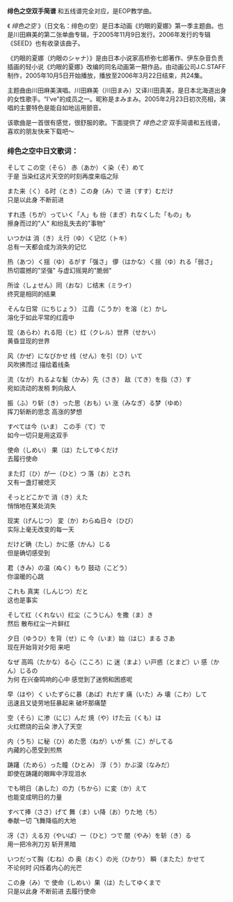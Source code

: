 

**绯色之空双手简谱** 和五线谱完全对应，是EOP教学曲。

《 _绯色之空_
》（日文名：绯色の空）是日本动画《灼眼的夏娜》第一季主题曲。也是川田麻美的第二张单曲专辑，于2005年11月9日发行。2006年发行的专辑《SEED》也有收录该曲子。

《灼眼的夏娜（灼眼のシャナ）》是由日本小说家高桥弥七郎著作、伊东杂音负责插画的轻小说《灼眼的夏娜》改编的同名动画第一期作品，由动画公司J.C.STAFF制作，2005年10月5日开始播放，播放至2006年3月22日结束，共24集。

主题曲由川田麻美演唱。川田麻美（川田まみ）又译川田真美，是日本北海道出身的女性歌手。“I've”的成员之一。昵称是まみまみ。2005年2月23日初次亮相，演唱的主要特色是能自如地运用颤音。

该歌曲是一首很有感觉，很舒服的歌。下面提供了 _绯色之空_ 双手简谱和五线谱，喜欢的朋友快来下载吧～

### 绯色之空中日文歌词：

そして この空（そら） 赤（あか）く染（そ）めて  
于是 当染红这片天空的时刻再度来临之际

また来（く）る时（とき）この身（み）で 进（すす）むだけ  
只是以此身 不断前进

すれ违（ちが）っていく「人」も 纷（まぎ）れなくした「もの」も  
擦身而过的"人" 和纷乱失去的"事物"

いつかは 消（き）え行（ゆ）く记忆（トキ）  
总有一天都会成为消失的记忆

热（あつ）く揺（ゆ）るがす「强さ」 儚（はかな）く揺（ゆ）れる「弱さ」  
热切震撼的"坚强" 与虚幻摇晃的"脆弱"

所诠（しょせん）同（おな）じ结末（ミライ）  
终究是相同的结果

そんな日常（にちじょう） 江霞（こうか）を溶（と）かし  
溶化于如此平常的红霞中

现（あらわ）れる阳（ヒ）红（クレル）世界（せかい）  
黄昏显现的世界

风（かぜ）になびかせ 线（せん）を引（ひ）いて  
风吹拂而过 描绘着线条

流（なが）れるよな髪（かみ）先（さき） 敌（てき）を指（さ）す  
宛如流动的发梢 刺向敌人

振（ふ）り斩（き）った思（おも）い 涨（みなぎ）る梦（ゆめ）  
挥刀斩断的思念 高涨的梦想

すべては今（いま） この手（て）で  
如今一切只是用这双手

使命（しめい） 果（は）たしてゆくだけ  
去履行使命

また灯（ひ）が一（ひと）つ 落（お）とされ  
又有一盏灯被熄灭

そっとどこかで 消（き）えた  
悄悄地在某处消失

现実（げんじつ） 変（か）わらぬ日々（ひび）  
实际上毫无改变的每一天

だけど确（たし）かに感（かん）じる  
但是确切感受到

君（きみ）の温（ぬく）もり 鼓动（こどう）  
你温暖的心跳

これも 真実（しんじつ）だと  
这也是事实

そして红（くれない）红尘（こうじん）を撒（ま）き  
然后 散布红尘一片鲜红

夕日（ゆうひ）を背（せ）に 今（いま）始（はじ）まる さあ  
现在开始背对夕阳 来吧

なぜ 高鸣（たかな）る心（こころ）に 迷（まよ）い戸惑（とまど）い 感（かん）じるの  
为何 在兴奋鸣响的心中 感觉到了迷惘和困惑呢

早（はや）く いたずらに暴（あば）れだす 痛（いた）み 壊（こわ）して  
迅速且又徒劳地狂暴起来 破坏那痛楚

空（そら）に渗（にじ）んだ 焼（や）けた云（くも）は  
火红燃烧的云朵 渗入了天空

内（うち）に秘（ひ）めた愿（ねが）いが 焦（こ）がしてる  
内藏的心愿受到煎熬

踌躇（ためら）った瞳（ひとみ） 浮（う）かぶ涙（なみだ）  
即使在踌躇的眼眸中浮现泪水

でも明日（あした）の力（ちから）に変（か）えて  
也能变成明日的力量

すべて捧（ささ）げて 舞（ま）い降（お）りた地（ち）  
奉献一切 飞舞降临的大地

冴（さ）える刃（やいば）一（ひと）つで 闇（やみ）を斩（き）る  
用一把冷冽刀刃 斩开黑暗

いつだって胸（むね）の 奥（おく）の光（ひかり） 瞬（またた）かせて  
不论何时 闪烁着内心的光芒

この身（み）で 使命（しめい）果（は）たしてゆくまで  
只是以此身 不断前进 去履行使命

